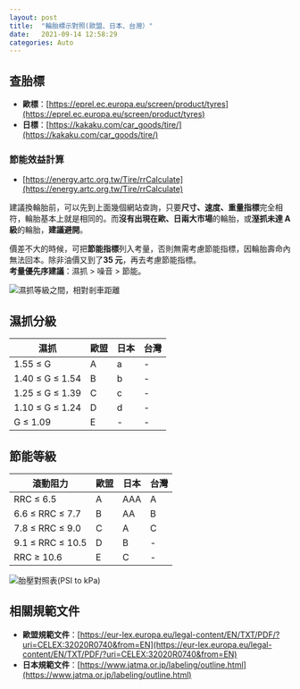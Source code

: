 ```yaml
---
layout: post
title:  "輪胎標示對照(歐盟、日本、台灣）"
date:   2021-09-14 12:58:29
categories: Auto
---
```


## 查胎標

- **歐標**：[https://eprel.ec.europa.eu/screen/product/tyres](https://eprel.ec.europa.eu/screen/product/tyres)
- **日標**：[https://kakaku.com/car_goods/tire/](https://kakaku.com/car_goods/tire/)

### 節能效益計算
- [https://energy.artc.org.tw/Tire/rrCalculate](https://energy.artc.org.tw/Tire/rrCalculate)

建議換輪胎前，可以先到上面幾個網站查詢，只要**尺寸、速度、重量指標**完全相符，輪胎基本上就是相同的。而**沒有出現在歐、日兩大市場**的輪胎，或**溼抓未達 A 級**的輪胎，**建議避開**。

價差不大的時候，可把**節能指標**列入考量，否則無需考慮節能指標，因輪胎壽命內無法回本。除非油價又到了**35 元**，再去考慮節能指標。  
**考量優先序建議**：濕抓 > 噪音 > 節能。

![濕抓等級之間，相對剎車距離](https://attach.mobile01.com/attach/202111/mobile01-34f1c798b33cf5c6f4c428cde076425c.png)

## 濕抓分級

| 濕抓 | 歐盟 | 日本 | 台灣 |
|------|------|------|------|
| 1.55 ≤ G | A | a | - |
| 1.40 ≤ G ≤ 1.54 | B | b | - |
| 1.25 ≤ G ≤ 1.39 | C | c | - |
| 1.10 ≤ G ≤ 1.24 | D | d | - |
| G ≤ 1.09 | E | - | - |

## 節能等級

| 滾動阻力 | 歐盟 | 日本 | 台灣 |
|----------|------|------|------|
| RRC ≤ 6.5 | A | AAA | A |
| 6.6 ≤ RRC ≤ 7.7 | B | AA | B |
| 7.8 ≤ RRC ≤ 9.0 | C | A | C |
| 9.1 ≤ RRC ≤ 10.5 | D | B | - |
| RRC ≥ 10.6 | E | C | - |

![胎壓對照表(PSI to kPa)](https://attach.mobile01.com/attach/202112/mobile01-3a413ceba6594710aed045a9e2d333d6.png)

## 相關規範文件

- **歐盟規範文件**：[https://eur-lex.europa.eu/legal-content/EN/TXT/PDF/?uri=CELEX:32020R0740&from=EN](https://eur-lex.europa.eu/legal-content/EN/TXT/PDF/?uri=CELEX:32020R0740&from=EN)
- **日本規範文件**：[https://www.jatma.or.jp/labeling/outline.html](https://www.jatma.or.jp/labeling/outline.html)

